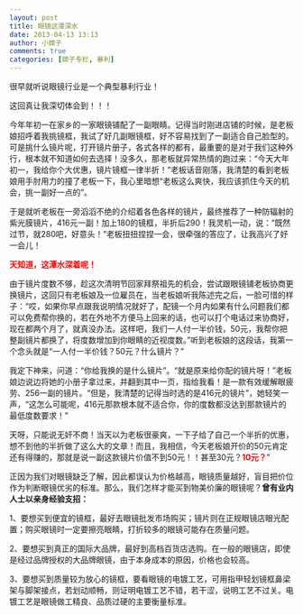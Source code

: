 ```yaml
---
layout: post
title: 眼镜这潭深水
date: 2013-04-13 13:13
author: 小嫦子
comments: true
categories: [嫦子专栏, 暴利]
---
```

很早就听说眼镜行业是一个典型暴利行业！

这回真让我深切体会到！！！

今年年初一在家乡的一家眼镜铺配了一副眼睛。记得当时刚进店铺的时候，是老板娘招呼着我挑镜框，我试了好几副眼镜框，好不容易找到了一副适合自己脸型的。可是挑什么镜片呢，打开镜片册子，各式各样的都有，最重要的是对于我们这种外行，根本就不知道如何去选择！没多久，那老板就异常热情的跑过来：“今天大年初一，我给你个大优惠，镜片镜框一律半折！”老板话音刚落，我清楚的看到老板娘用手肘用力的撞了老板一下，我心里暗想“老板这么爽快，我应该抓住今天的机会，挑一副好一点的”。

<!--more-->

于是就听老板在一旁滔滔不绝的介绍着各色各样的镜片，最终推荐了一种防辐射的紫光膜镜片，416元一副！加上180的镜框，半折后290！我灵机一动，说：“既然过节，就280吧，好意头！”老板扭扭捏捏一会，很牵强的答应了，让我高兴了好一会儿！

<span style="color: #ff0000;"><strong>天知道，这潭水深着呢！</strong></span>

由于镜片度数不够，趁这次清明节回家拜祭祖先的机会，尝试跟眼镜铺老板协商更换镜片，这回只有老板娘及一位雇员在，当老板娘听我陈述完之后，一脸可惜的样子：“哎，如果你早点跟我说明情况就好了，配镜一个月内如果有什么问题我们都可以免费帮你换的，若在外地不方便马上回来的话，也可以打个电话过来协商好，现在都两个月了，就真没办法。这样吧，我们一人付一半价钱，50元，我帮你把整副镜片都换了，将度数增加到你眼睛的近视度数。”听到老板娘的这段话，我第一个念头就是“一人付一半价钱？50元？什么镜片？”

我定下神来，问道：“你给我换的是什么镜片”。“就是原来给你配的镜片呀！”老板娘边说边将她的小册子拿过来，并翻到其中一页，指给我看！是一款有效缓解眼疲劳、256一副的镜片。“但是，我清楚的记得当时选的是416元的镜片”，她轻笑一声，“这怎么可能呢，416元那款根本就不适合你，你的度数都没达到那款镜片的最低度数要求！”

天呀，只能说无奸不商！当天以为老板很豪爽，一下子给了自己一个半折的优惠，想不到他的半折做了这么大的文章！而且，我相信，今天老板娘开价的50元肯定还有得赚的，那就是说一副这款镜片价值不到50元！！甚至30元？<strong><span style="color: #ff0000;">10元？</span></strong>”

正因为我们对眼镜缺乏了解，因此都误认为价格越高，眼镜质量越好，盲目把价位作为判断眼镜优劣的标准。那么，我们怎样才能买到物美价廉的眼镜呢？<strong>曾有业内人士以亲身经验支招：</strong>

1、要想买到便宜的镜框，最好去眼镜批发市场购买；镜片则在正规眼镜店眼光配置；购买眼镜时一定要擦亮眼睛，打折较多的眼镜可能存在质量问题。

2、要想买到真正的国际大品牌，最好到高档百货店选购。在一般的眼镜店，即使是经过品牌授权的大品牌眼镜，由于本身成本的原因，价格也会较高。

3、要想买到质量较为放心的镜框，要看眼镜的电镀工艺，可用指甲轻划镜框鼻梁架与脚架接点，若划动顺畅，则证明电镀工艺不错，若干涩，说明工艺不过关。电镀工艺是眼镜做工精良、品质过硬的主要衡量标准。

